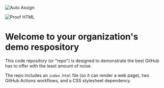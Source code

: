 ![Auto Assign](https://github.com/ProficiencyRpg/demo-repository/actions/workflows/auto-assign.yml/badge.svg)

![Proof HTML](https://github.com/ProficiencyRpg/demo-repository/actions/workflows/proof-html.yml/badge.svg)

# Welcome to your organization's demo respository
This code repository (or "repo") is designed to demonstrate the best GitHub has to offer with the least amount of noise.

The repo includes an `index.html` file (so it can render a web page), two GitHub Actions workflows, and a CSS stylesheet dependency.
